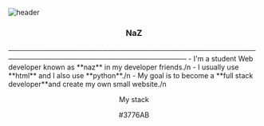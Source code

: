 ![header](https://capsule-render.vercel.app/api?type=waving&color=auto&height=200&section=header&text=Hi%20There👋&fontSize=70)
<h3 align="center">NaZ</h3>
──────────────────────────────────────────────────────────────────────────────────────
- I'm a student Web developer known as **naz** in my developer friends./n
- I usually use **html** and I also use **python**./n
- My goal is to become a **full stack developer**and create my own small website./n

<p align="center">My stack</p>

<p align="center">#3776AB
